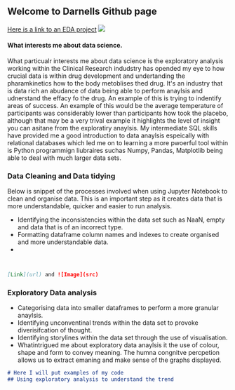 ## Welcome to Darnells Github page
[Here is a link to an EDA project](https://github.com/dwellin98/dwellin98.github.io/blob/master/Pokemon%20EBA.ipynb)
![](https://github.com/dwellin98/dwellin98.github.io/blob/master/images/Capture.JPG)

#### What interests me about data science.
What particualr interests me about data science is the exploratory analysis working within the Clinical Research indudstry has opended my eye to how crucial data is within drug development and undertanding the pharamkinetics how to the body metoblises thed drug. It's an industry that is data rich an abudance of data being able to perform anaylsis and udnerstand the effacy fo the drug. An example of this is trying to indentify areas of success. An example of this would be the average temperature of participants was considerably lower than participants how took the placebo, although that may be a very trival example it highlights the level of insight you can asitane from the exploratiry anaylsis.
My intermediate SQL skills have provided me a good introduction to data anaylsis espeically with relational databases which led me on to learning a more pwoerful tool within is
Python programmign liubraires suchas Numpy, Pandas, Matplotlib being able to deal with much larger data sets.

### Data Cleaning and Data tidying

Below is  snippet of the processes involved when using Jupyter Notebook to clean and organise data. This is an important step as it creates data that is more understandable,
quicker and easier to run analysis.

- Identifying the inconsistencies within the data set such as NaaN, empty and data that is of an incorrect type.
- Formatting dataframe column names and indexes to create organised and more understandable data.
-

```markdown


[Link](url) and ![Image](src)
```

### Exploratory Data analysis
- Categorising data into smaller dataframes to perform a more granular anaylsis.
- Identifying unconventinal trends within  the data set to provoke diverisifcation of thought.
- Identifying storylines within the data set through the use of visualisation.
- Whatintrigued me about exploratory data anaylsis it the use of colour, shape and form to convey meaning. The humna congnitve percpetion allows us to extract emaning and make sense of the graphs displayed.


```markdown
# Here I will put examples of my code 
## Using exploratory analysis to understand the trend


```


